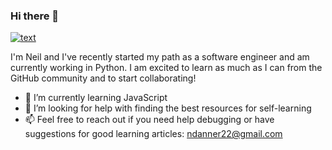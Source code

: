 ### Hi there 👋

[![text](https://img.shields.io/badge/LinkedIn-0077B5?style=for-the-badge&logo=linkedin&logoColor=white)](https://www.linkedin.com/in/neil-danner-8a354a52)

I'm Neil and I've recently started my path as a software engineer and am currently working in Python. I am excited to learn as much as I can from the GitHub community and to start collaborating!

- 🌱 I’m currently learning JavaScript
- 🤔 I’m looking for help with finding the best resources for self-learning
- 📫 Feel free to reach out if you need help debugging or have suggestions for good learning articles: ndanner22@gmail.com
